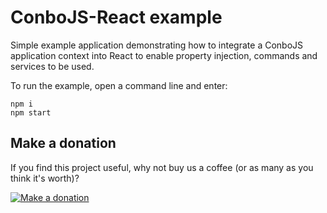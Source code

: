 ConboJS-React example
=====================

Simple example application demonstrating how to integrate a ConboJS application
context into React to enable property injection, commands and services to be used.

To run the example, open a command line and enter:

```
npm i
npm start
```

Make a donation
---------------

If you find this project useful, why not buy us a coffee (or as many as you think it's worth)?

[![Make a donation](https://www.paypalobjects.com/en_US/GB/i/btn/btn_donateCC_LG.gif)](http://bit.ly/2L1uoux)
